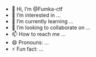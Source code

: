 - 👋 Hi, I’m @Fumka-ctf
- 👀 I’m interested in ...
- 🌱 I’m currently learning ...
- 💞️ I’m looking to collaborate on ...
- 📫 How to reach me ...
- 😄 Pronouns: ...
- ⚡ Fun fact: ...

<!---
Fumka-ctf/Fumka-ctf is a ✨ special ✨ repository because its `README.md` (this file) appears on your GitHub profile.
You can click the Preview link to take a look at your changes.
--->
